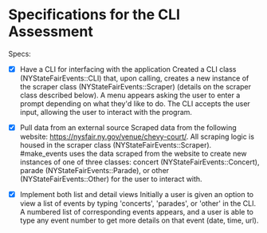 # Specifications for the CLI Assessment

Specs:
- [x] Have a CLI for interfacing with the application
      Created a CLI class (NYStateFairEvents::CLI) that, upon calling, creates a new instance of the scraper class (NYStateFairEvents::Scraper) (details on the scraper class described below). A menu appears asking the user to enter a prompt depending on what they'd like to do. The CLI accepts the user input, allowing the user to interact with the program.

- [x] Pull data from an external source
      Scraped data from the following website: https://nysfair.ny.gov/venue/chevy-court/. All scraping logic is housed in the scraper class (NYStateFairEvents::Scraper). #make_events uses the data scraped from the website to create new instances of one of three classes: concert (NYStateFairEvents::Concert), parade (NYStateFairEvents::Parade), or other (NYStateFairEvents::Other) for the user to interact with.

- [x] Implement both list and detail views
      Initially a user is given an option to view a list of events by typing 'concerts', 'parades', or 'other' in the CLI. A numbered list of corresponding events appears, and a user is able to type any event number to get more details on that event (date, time, url).
